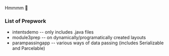 Hmmmm :thinking:  
### List of Prepwork  
* intentsdemo       -- only includes .java files  
* module3prep       -- on dynamically/programatically created layouts  
* parampassingapp   -- various ways of data passing (includes Serializable and Parcelable)
